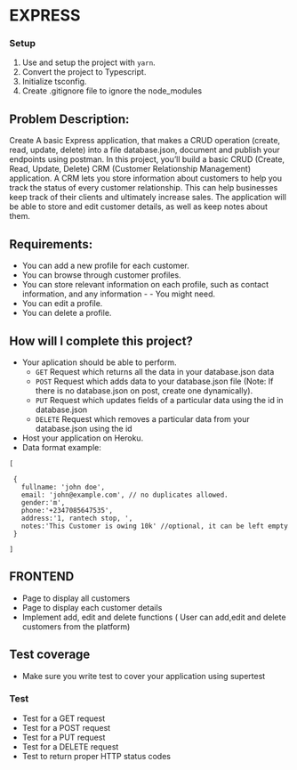 # EXPRESS

### Setup

1. Use and setup the project with `yarn`.
2. Convert the project to Typescript.
3. Initialize tsconfig.
4. Create .gitignore file to ignore the node_modules

## Problem Description:

Create A basic Express application, that makes a CRUD operation (create, read, update, delete) into a file database.json, document and publish your endpoints using postman.
In this project, you’ll build a basic CRUD (Create, Read, Update, Delete) CRM (Customer Relationship Management) application. A CRM lets you store information about customers to help you track the status of every customer relationship. This can help businesses keep track of their clients and ultimately increase sales. The application will be able to store and edit customer details, as well as keep notes about them.

## Requirements:

- You can add a new profile for each customer.
- You can browse through customer profiles.
- You can store relevant information on each profile, such as contact information, and any information - - You might need.
- You can edit a profile.
- You can delete a profile.

## How will I complete this project?

- Your aplication should be able to perform.
  - `GET` Request which returns all the data in your database.json data
  - `POST` Request which adds data to your database.json file (Note: If there is no database.json on post, create one dynamically).
  - `PUT` Request which updates fields of a particular data using the id in database.json
  - `DELETE` Request which removes a particular data from your database.json using the id
- Host your application on Heroku.
- Data format example:

```
[

 {
   fullname: 'john doe',
   email: 'john@example.com', // no duplicates allowed.
   gender:'m',
   phone:'+2347085647535',
   address:'1, rantech stop, ',
   notes:'This Customer is owing 10k' //optional, it can be left empty
 }

]
```

## FRONTEND

- Page to display all customers
- Page to display each customer details
- Implement add, edit and delete functions ( User can add,edit and delete customers from the platform)

## Test coverage

- Make sure you write test to cover your application using supertest

### Test

- Test for a GET request
- Test for a POST request
- Test for a PUT request
- Test for a DELETE request
- Test to return proper HTTP status codes
